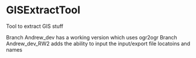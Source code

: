 # GISExtractTool
Tool to extract GIS stuff

Branch Andrew_dev has a working version which uses ogr2ogr
Branch Andrew_dev_RW2 adds the ability to input the input/export file locatoins and names
